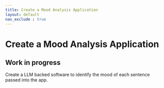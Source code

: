 ```yaml
---
title: Create a Mood Analysis Application
layout: default
nav_exclude : true
---
```


# Create a Mood Analysis Application

## Work in progress

Create a LLM backed software to identify the mood of each sentence passed into the app.